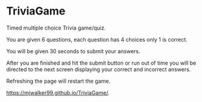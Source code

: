 # TriviaGame

Timed multiple choice Trivia game/quiz.

You are given 6 questions, each question has 4 choices only 1 is correct.

You will be given 30 seconds to submit your answers.

After you are finished and hit the submit button or run out of time 
you will be directed to the next screen displaying your correct and incorrect answers.

Refreshing the page will restart the game.

https://mjwalker99.github.io/TriviaGame/.
